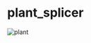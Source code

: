 # plant_splicer
![plant](https://github.com/Wurnace/plant_splicer/assets/122387227/e1f28fae-7740-4cb8-b41a-c277fa3e291a)
